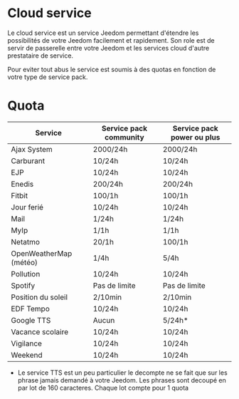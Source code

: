 # Cloud service

Le cloud service est un service Jeedom permettant d'étendre les possibilités de votre Jeedom facilement et rapidement. Son role est de servir de passerelle entre votre Jeedom et les services cloud d'autre prestataire de service.

Pour eviter tout abus le service est soumis à des quotas en fonction de votre type de service pack.

# Quota 

| Service | Service pack community | Service pack power ou plus |
| ------- | ---------------------- | -------------------------- |
| Ajax System | 2000/24h           |  2000/24h                  |
| Carburant   | 10/24h             |  10/24h                    |
| EJP         | 10/24h             |  10/24h                    |
| Enedis      | 200/24h            |  200/24h                   |
| Fitbit      | 100/1h             |  100/1h                    |
| Jour ferié  | 10/24h             |  10/24h                    |
| Mail        | 1/24h              |  1/24h                     |
| MyIp        | 1/1h               |  1/1h                      |
| Netatmo     | 20/1h              |  100/1h                    |
| OpenWeatherMap (météo)    | 1/4h |  5/4h                      |
| Pollution   | 10/24h             |  10/24h                    |
| Spotify     | Pas de limite      |  Pas de limite             |
| Position du soleil   | 2/10min   |  2/10min                   |
| EDF Tempo   | 10/24h             |  10/24h                    |
| Google TTS  | Aucun              |  5/24h*                    |
| Vacance scolaire  | 10/24h       |  10/24h                    |
| Vigilance   | 10/24h             |  10/24h                    |
| Weekend     | 10/24h             |  10/24h                    |



* Le service TTS est un peu particulier le decompte ne se fait que sur les phrase jamais demandé à votre Jeedom. Les phrases sont decoupé en par lot de 160 caracteres. Chaque lot compte pour 1 quota
